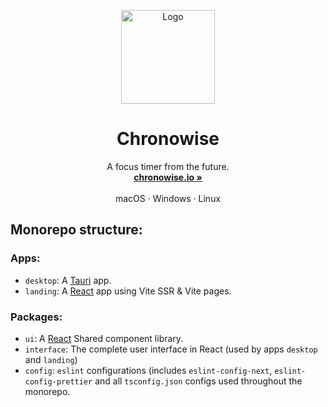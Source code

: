 <p align="center">
  <a href="#">
    
  </a>
  <p align="center">
   <img width="150" height="150" src="https://github.com/alekseytsvetkov/chronowise/blob/main/packages/assets/images/AppLogo.png" alt="Logo">
  </p>
  <h1 align="center"><b>Chronowise</b></h1>
  <p align="center">
  A focus timer from the future.
    <br />
    <a href="https://chronowise.io"><strong>chronowise.io »</strong></a>
    <br />
    <br />
    macOS
    ·
    Windows
    ·
    Linux
    <br />
  </p>
</p>

## Monorepo structure:

### Apps:

- `desktop`: A [Tauri](https://tauri.studio) app.
- `landing`: A [React](https://reactjs.org) app using Vite SSR & Vite pages.

### Packages:

- `ui`: A [React](https://reactjs.org) Shared component library.
- `interface`: The complete user interface in React (used by apps `desktop` and `landing`)
- `config`: `eslint` configurations (includes `eslint-config-next`, `eslint-config-prettier` and all `tsconfig.json` configs used throughout the monorepo.
